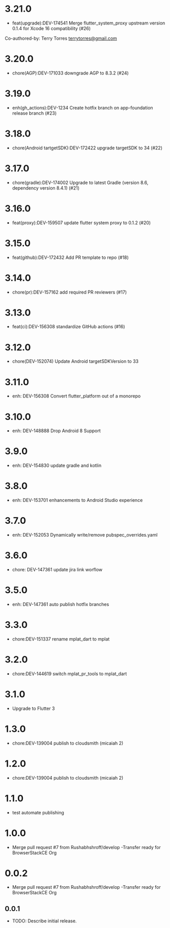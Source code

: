 # 3.21.0

- feat(upgrade):DEV-174541 Merge flutter_system_proxy upstream version 0.1.4 for Xcode 16 compatibility (#26)

Co-authored-by: Terry Torres <terrytorres@gmail.com>

# 3.20.0

- chore(AGP):DEV-171033 downgrade AGP to 8.3.2 (#24)

# 3.19.0

- enh(gh_actions):DEV-1234 Create hotfix branch on app-foundation release branch (#23)

# 3.18.0

- chore(Android tartgetSDK):DEV-172422 upgrade targetSDK to 34 (#22)

# 3.17.0

- chore(gradle):DEV-174002 Upgrade to latest Gradle (version 8.6, dependency version 8.4.1) (#21)

# 3.16.0

- feat(proxy):DEV-159507 update flutter system proxy to 0.1.2 (#20)

# 3.15.0

- feat(github):DEV-172432 Add PR template to repo (#18)

# 3.14.0

- chore(pr):DEV-157162 add required PR reviewers (#17)

# 3.13.0

- feat(ci):DEV-156308 standardize GitHub actions (#16)

# 3.12.0

- chore(DEV-152074) Update Android targetSDKVersion to 33

# 3.11.0

- enh: DEV-156308 Convert flutter_platform out of a monorepo

# 3.10.0

- enh: DEV-148888 Drop Android 8 Support

# 3.9.0

- enh: DEV-154830 update gradle and kotlin

# 3.8.0

- enh: DEV-153701 enhancements to Android Studio experience

# 3.7.0

- enh: DEV-152053 Dynamically write/remove pubspec_overrides.yaml

# 3.6.0

- chore: DEV-147361 update jira link worflow

# 3.5.0

- enh: DEV-147361 auto publish hotfix branches

# 3.3.0

- chore:DEV-151337 rename mplat_dart to mplat

# 3.2.0

- chore:DEV-144619 switch mplat_pr_tools to mplat_dart

# 3.1.0

- Upgrade to Flutter 3

# 1.3.0

- chore:DEV-139004 publish to cloudsmith (micaiah 2)

# 1.2.0

- chore:DEV-139004 publish to cloudsmith (micaiah 2)

# 1.1.0

- test automate publishing

# 1.0.0

- Merge pull request #7 from Rushabhshroff/develop
-Transfer ready for BrowserStackCE Org

# 0.0.2

- Merge pull request #7 from Rushabhshroff/develop
-Transfer ready for BrowserStackCE Org

## 0.0.1

* TODO: Describe initial release.
